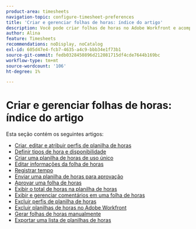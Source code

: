 ```yaml
---
product-area: timesheets
navigation-topic: configure-timesheet-preferences
title: 'Criar e gerenciar folhas de horas: índice do artigo'
description: Você pode criar folhas de horas no Adobe Workfront e acompanhar o tempo que gasta na conclusão do trabalho. Saiba mais sobre como criar, editar e gerenciar folhas de horas nos artigos a seguir.
author: Alina
feature: Timesheets
recommendations: noDisplay, noCatalog
exl-id: 605d47e4-fcb7-4635-a4c9-bbb34e1f73b1
source-git-commit: fedb0328450896d212081715df4cde7644b169bc
workflow-type: tm+mt
source-wordcount: '106'
ht-degree: 1%

---
```


# Criar e gerenciar folhas de horas: índice do artigo

<!-- Audited: 4/2025 -->

Esta seção contém os seguintes artigos:

* [Criar, editar e atribuir perfis de planilha de horas](../../timesheets/create-and-manage-timesheets/create-timesheet-profiles.md)
* [Definir tipos de hora e disponibilidade](../../timesheets/create-and-manage-timesheets/define-hour-types-and-availability.md)
* [Criar uma planilha de horas de uso único](../../timesheets/create-and-manage-timesheets/create-tmshts.md)
* [Editar informações da folha de horas](../../timesheets/create-and-manage-timesheets/edit-timesheets.md)
* [Registrar tempo](../../timesheets/create-and-manage-timesheets/log-time.md)
* [Enviar uma planilha de horas para aprovação](../../timesheets/create-and-manage-timesheets/submit-timesheet-for-approval.md)
* [Aprovar uma folha de horas](../../timesheets/create-and-manage-timesheets/timesheet-approvals.md)
* [Exibir o total de horas na planilha de horas](../../timesheets/create-and-manage-timesheets/view-total-hours-timesheets.md)
* [Exibir e gerenciar comentários em uma folha de horas](../../timesheets/create-and-manage-timesheets/view-and-manage-comments-timesheets.md)
* [Excluir perfis de planilha de horas](../../timesheets/create-and-manage-timesheets/delete-timesheet-profiles.md)
* [Excluir planilhas de horas no Adobe Workfront](../../timesheets/create-and-manage-timesheets/delete-timesheets.md)
* [Gerar folhas de horas manualmente](../../timesheets/create-and-manage-timesheets/manually-generate-timesheets.md)
* [Exportar uma lista de planilhas de horas](../../timesheets/create-and-manage-timesheets/export-timesheets.md)
